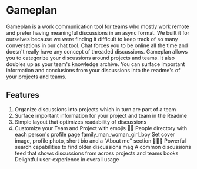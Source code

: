 # Gameplan

Gameplan is a work communication tool for teams who mostly work remote and prefer having meaningful discussions in an async format. We built it for ourselves because we were finding it difficult to keep track of so many conversations in our chat tool. Chat forces you to be online all the time and doesn't really have any concept of threaded discussions. Gameplan allows you to categorize your discussions around projects and teams. It also doubles up as your team's knowledge archive. You can surface important information and conclusions from your discussions into the readme's of your projects and teams.

## Features

1. Organize discussions into projects which in turn are part of a team
2. Surface important information for your project and team in the Readme 
3. Simple layout that optimizes readability of discussions 
4. Customize your Team and Project with emojis 💅🏻
People directory with each person's profile page family_man_woman_girl_boy
Set cover image, profile photo, short bio and a "About me" section 🦹🏼‍♀️
Powerful search capabilities to find older discussions mag
A common discussions feed that shows discussions from across projects and teams books
Delightful user-experience in overall usage 
